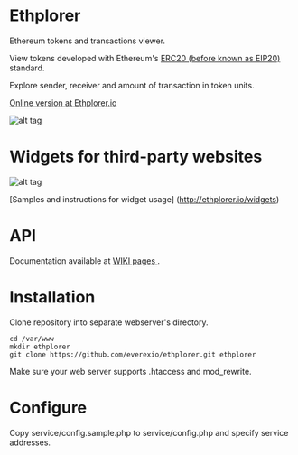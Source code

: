 # Ethplorer

Ethereum tokens and transactions viewer.

View tokens developed with Ethereum's [ERC20 (before known as EIP20)](https://github.com/ethereum/EIPs/issues/20) standard.

Explore sender, receiver and amount of transaction in token units.


[Online version at Ethplorer.io](https://ethplorer.io)

![alt tag](https://github.com/EverexIO/Ethplorer/blob/develop/images/ethplorer-home2.png)


# Widgets for third-party websites
![alt tag](https://github.com/EverexIO/Ethplorer/blob/develop/images/augur-widget.png)

[Samples and instructions for widget usage] (http://ethplorer.io/widgets)


# API

Documentation available at [WIKI pages ](https://github.com/EverexIO/Ethplorer/wiki/ethplorer-api).


# Installation

Clone repository into separate webserver's directory.

```
cd /var/www
mkdir ethplorer
git clone https://github.com/everexio/ethplorer.git ethplorer
```

Make sure your web server supports .htaccess and mod_rewrite.


# Configure

Copy service/config.sample.php to service/config.php and specify service addresses.
